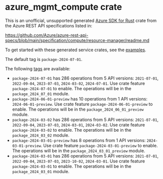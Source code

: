 # azure_mgmt_compute crate

This is an unofficial, unsupported generated [Azure SDK for Rust](https://github.com/Azure/azure-sdk-for-rust/tree/legacy) crate from the Azure REST API specifications listed in:

https://github.com/Azure/azure-rest-api-specs/blob/main/specification/compute/resource-manager/readme.md

To get started with these generated service crates, see the [examples](https://github.com/Azure/azure-sdk-for-rust/blob/legacy/services/README.md#examples).

The default tag is `package-2024-07-01`.

The following [tags](https://github.com/Azure/azure-sdk-for-rust/blob/legacy/services/tags.md) are available:

- `package-2024-07-01` has 286 operations from 5 API versions: `2021-07-01`, `2022-09-04`, `2023-07-03`, `2024-03-02`, `2024-07-01`. Use crate feature `package-2024-07-01` to enable. The operations will be in the `package_2024_07_01` module.
- `package-2024-06-01-preview` has 10 operations from 1 API versions: `2024-06-01-preview`. Use crate feature `package-2024-06-01-preview` to enable. The operations will be in the `package_2024_06_01_preview` module.
- `package-2024-03-02` has 286 operations from 5 API versions: `2021-07-01`, `2022-09-04`, `2023-07-03`, `2024-03-01`, `2024-03-02`. Use crate feature `package-2024-03-02` to enable. The operations will be in the `package_2024_03_02` module.
- `package-2024-03-01-preview` has 8 operations from 1 API versions: `2024-03-01-preview`. Use crate feature `package-2024-03-01-preview` to enable. The operations will be in the `package_2024_03_01_preview` module.
- `package-2024-03-01` has 286 operations from 5 API versions: `2021-07-01`, `2022-09-04`, `2023-07-03`, `2023-10-02`, `2024-03-01`. Use crate feature `package-2024-03-01` to enable. The operations will be in the `package_2024_03_01` module.